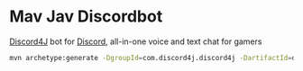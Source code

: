 # Mav Jav Discordbot

[Discord4J](https://github.com/Discord4J) bot for [Discord](https://discordapp.com/developers/docs/intro), all-in-one voice and text chat for gamers

```bash
mvn archetype:generate -DgroupId=com.discord4j.discord4j -DartifactId=discord4j-core -DarchetypeVersion=3.1.0.TEST-SNAPSHOT
```
